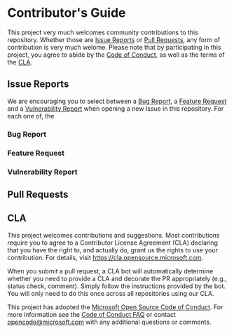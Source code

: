 # Contributor's Guide

This project very much welcomes community contributions to this repository. Whether those are [Issue Reports](#issue-reports) or [Pull Requests](#pull-requests), any form of contribution is very much welome. Please note that by participating in this project, you agree to abide by the [Code of Conduct](/CODE_OF_CONDUCT.md), as well as the terms of the [CLA](#cla).

## Issue Reports

We are encouraging you to select between a [Bug Report](#bug-report), a [Feature Request](#feature-request) and a [Vulnerability Report](#vulnerability-report) when opening a new Issue in this repository. For each one of, the 

### Bug Report

### Feature Request

### Vulnerability Report

## Pull Requests

## CLA

This project welcomes contributions and suggestions. Most contributions require you to agree to a Contributor License Agreement (CLA) declaring that you have the right to, and actually do, grant us the rights to use your contribution. For details, visit <https://cla.opensource.microsoft.com>.

When you submit a pull request, a CLA bot will automatically determine whether you need to provide a CLA and decorate the PR appropriately (e.g., status check, comment). Simply follow the instructions provided by the bot. You will only need to do this once across all repositories using our CLA.

This project has adopted the [Microsoft Open Source Code of Conduct](https://opensource.microsoft.com/codeofconduct/). For more information see the [Code of Conduct FAQ](https://opensource.microsoft.com/codeofconduct/faq/) or contact [opencode@microsoft.com](mailto:opencode@microsoft.com) with any additional questions or comments.
